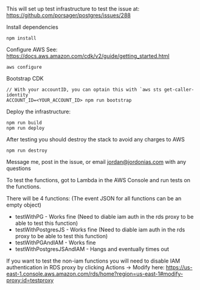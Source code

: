 This will set up test infrastructure to test the issue at: https://github.com/porsager/postgres/issues/288

Install dependencies
```
npm install
```

Configure AWS
See: https://docs.aws.amazon.com/cdk/v2/guide/getting_started.html
```
aws configure
```

Bootstrap CDK
```
// With your accountID, you can optain this with `aws sts get-caller-identity`
ACCOUNT_ID=<YOUR_ACCOUNT_ID> npm run bootstrap
```

Deploy the infrastructure:
```
npm run build
npm run deploy
```

After testing you should destroy the stack to avoid any charges to AWS
```
npm run destroy
```

Message me, post in the issue, or email jordan@jordonias.com with any questions

To test the functions, got to Lambda in the AWS Console and run tests on the functions.

There will be 4 functions:
(The event JSON for all functions can be an empty object)

* testWithPG - Works fine (Need to diable iam auth in the rds proxy to be able to test this function)
* testWithPostgresJS - Works fine (Need to diable iam auth in the rds proxy to be able to test this function)
* testWithPGAndIAM - Works fine
* testWithPostgresJSAndIAM - Hangs and eventually times out

If you want to test the non-iam functions you will need to disable IAM authentication in RDS proxy by clicking Actions -> Modify here: https://us-east-1.console.aws.amazon.com/rds/home?region=us-east-1#modify-proxy:id=testproxy


